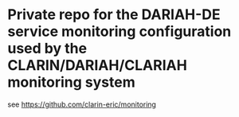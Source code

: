 # Private repo for the DARIAH-DE service monitoring configuration used by the CLARIN/DARIAH/CLARIAH monitoring system
see https://github.com/clarin-eric/monitoring
